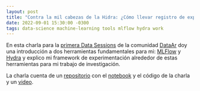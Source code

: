 ```yaml
---
layout: post
title: "Contra la mil cabezas de la Hidra: ¿Cómo llevar registro de experimentos con ayuda de MLFlow y Hydra?"
date: 2022-09-01 15:30:00 -0300
tags: data-science machine-learning tools mlflow hydra work
---
```


En esta charla para la [primera Data Sessions](https://www.eventbrite.com.ar/e/data-sessions-chapter-1-tickets-406524083477)
de la comunidad [DataAr](https://linktr.ee/dataarcommunity) doy una introducción
a dos herramientas fundamentales para mi: [MLFlow](https://mlflow.org/) y
[Hydra](https://hydra.cc/) y explico mi framework de experimentación alrededor
de estas herramientas para mi trabajo de investigación.

La charla cuenta de un
[repositorio](https://github.com/crscardellino/data-ar-mlflow-hydra) con el
[notebook](https://github.com/crscardellino/data-ar-mlflow-hydra/blob/main/mlflow-hydra.ipynb)
y el código de la charla y un [video](https://www.youtube.com/watch?v=_fHMlNdp08w&t=5986s).
